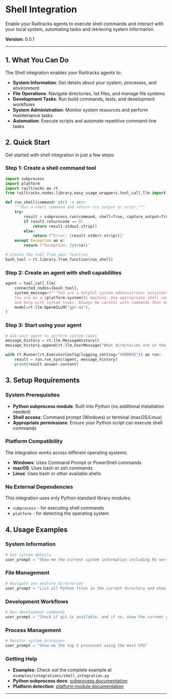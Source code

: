 # Shell Integration

Enable your Railtracks agents to execute shell commands and interact with your local system, automating tasks and retrieving system information.

**Version:** 0.0.1

---

## 1. What You Can Do

The Shell integration enables your Railtracks agents to:

- **System Information**: Get details about your system, processes, and environment
- **File Operations**: Navigate directories, list files, and manage file systems
- **Development Tasks**: Run build commands, tests, and development workflows
- **System Administration**: Monitor system resources and perform maintenance tasks
- **Automation**: Execute scripts and automate repetitive command-line tasks

## 2. Quick Start

Get started with shell integration in just a few steps:

### Step 1: Create a shell command tool

```python
import subprocess
import platform
import railtracks as rt
from railtracks.nodes.library.easy_usage_wrappers.tool_call_llm import tool_call_llm

def run_shell(command: str) -> str:
    """Run a shell command and return its output or error."""
    try:
        result = subprocess.run(command, shell=True, capture_output=True, text=True)
        if result.returncode == 0:
            return result.stdout.strip()
        else:
            return f"Error: {result.stderr.strip()}"
    except Exception as e:
        return f"Exception: {str(e)}"

# Create the tool from your function
bash_tool = rt.library.from_function(run_shell)
```

### Step 2: Create an agent with shell capabilities

```python
agent = tool_call_llm(
    connected_nodes={bash_tool},
    system_message=f"""You are a helpful system administrator assistant that can run shell commands. 
    You are on a {platform.system()} machine. Use appropriate shell commands to answer questions 
    and help with system tasks. Always be careful with commands that modify the system.""",
    model=rt.llm.OpenAILLM("gpt-4o"),
)
```

### Step 3: Start using your agent

```python
# Ask your agent to perform system tasks
message_history = rt.llm.MessageHistory()
message_history.append(rt.llm.UserMessage("What directories are in the current directory?"))

with rt.Runner(rt.ExecutorConfig(logging_setting="VERBOSE")) as run:
    result = run.run_sync(agent, message_history)
    print(result.answer.content)
```

## 3. Setup Requirements

### System Prerequisites

- **Python subprocess module**: Built into Python (no additional installation needed)
- **Shell access**: Command prompt (Windows) or terminal (macOS/Linux)
- **Appropriate permissions**: Ensure your Python script can execute shell commands

### Platform Compatibility

The integration works across different operating systems:
- **Windows**: Uses Command Prompt or PowerShell commands
- **macOS**: Uses bash or zsh commands
- **Linux**: Uses bash or other available shells

### No External Dependencies

This integration uses only Python standard library modules:
- `subprocess` - for executing shell commands
- `platform` - for detecting the operating system

## 4. Usage Examples

### System Information

```python
# Get system details
user_prompt = "Show me the current system information including OS version and available disk space"
```

### File Management

```python
# Navigate and explore directories
user_prompt = "List all Python files in the current directory and show their sizes"
```

### Development Workflows

```python
# Run development commands
user_prompt = "Check if git is available, and if so, show the current git status"
```

### Process Management

```python
# Monitor system processes
user_prompt = "Show me the top 5 processes using the most CPU"
```

### Getting Help

- **Examples**: Check out the complete example at `examples/integrations/shell_integration.py`
- **Python subprocess docs**: [subprocess documentation](https://docs.python.org/3/library/subprocess.html)
- **Platform detection**: [platform module documentation](https://docs.python.org/3/library/platform.html)

---
